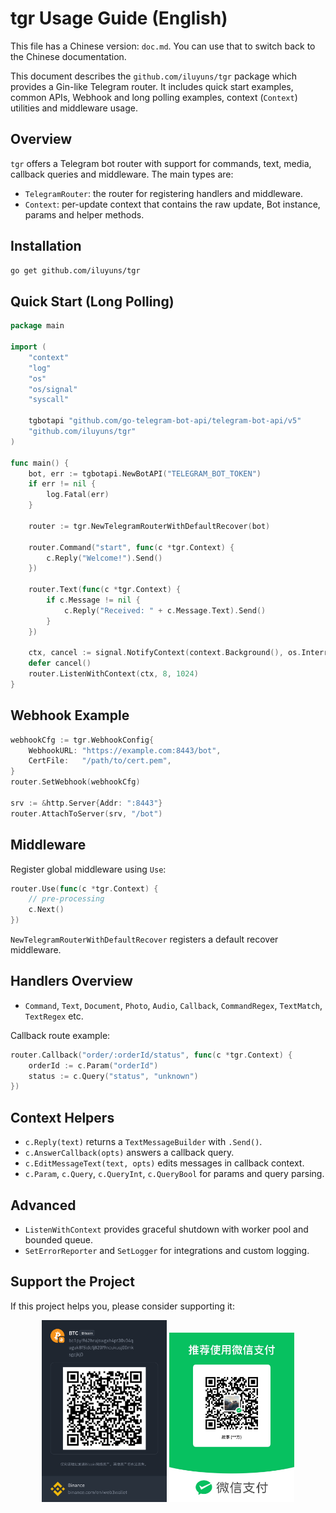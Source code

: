 <!--
Package tgr usage documentation (English)
This file provides examples and API reference for the Telegram router implemented in pkg/tgr.
-->

# tgr Usage Guide (English)

This file has a Chinese version: `doc.md`. You can use that to switch back to the Chinese documentation.

This document describes the `github.com/iluyuns/tgr` package which provides a Gin-like Telegram router. It includes quick start examples, common APIs, Webhook and long polling examples, context (`Context`) utilities and middleware usage.

## Overview

`tgr` offers a Telegram bot router with support for commands, text, media, callback queries and middleware. The main types are:

- `TelegramRouter`: the router for registering handlers and middleware.
- `Context`: per-update context that contains the raw update, Bot instance, params and helper methods.

## Installation

```bash
go get github.com/iluyuns/tgr
```

## Quick Start (Long Polling)

```go
package main

import (
    "context"
    "log"
    "os"
    "os/signal"
    "syscall"

    tgbotapi "github.com/go-telegram-bot-api/telegram-bot-api/v5"
    "github.com/iluyuns/tgr"
)

func main() {
    bot, err := tgbotapi.NewBotAPI("TELEGRAM_BOT_TOKEN")
    if err != nil {
        log.Fatal(err)
    }

    router := tgr.NewTelegramRouterWithDefaultRecover(bot)

    router.Command("start", func(c *tgr.Context) {
        c.Reply("Welcome!").Send()
    })

    router.Text(func(c *tgr.Context) {
        if c.Message != nil {
            c.Reply("Received: " + c.Message.Text).Send()
        }
    })

    ctx, cancel := signal.NotifyContext(context.Background(), os.Interrupt, syscall.SIGTERM)
    defer cancel()
    router.ListenWithContext(ctx, 8, 1024)
}
```

## Webhook Example

```go
webhookCfg := tgr.WebhookConfig{
    WebhookURL: "https://example.com:8443/bot",
    CertFile:   "/path/to/cert.pem",
}
router.SetWebhook(webhookCfg)

srv := &http.Server{Addr: ":8443"}
router.AttachToServer(srv, "/bot")
```

## Middleware

Register global middleware using `Use`:

```go
router.Use(func(c *tgr.Context) {
    // pre-processing
    c.Next()
})
```

`NewTelegramRouterWithDefaultRecover` registers a default recover middleware.

## Handlers Overview

- `Command`, `Text`, `Document`, `Photo`, `Audio`, `Callback`, `CommandRegex`, `TextMatch`, `TextRegex` etc.

Callback route example:

```go
router.Callback("order/:orderId/status", func(c *tgr.Context) {
    orderId := c.Param("orderId")
    status := c.Query("status", "unknown")
})
```

## Context Helpers

- `c.Reply(text)` returns a `TextMessageBuilder` with `.Send()`.
- `c.AnswerCallback(opts)` answers a callback query.
- `c.EditMessageText(text, opts)` edits messages in callback context.
- `c.Param`, `c.Query`, `c.QueryInt`, `c.QueryBool` for params and query parsing.

## Advanced

- `ListenWithContext` provides graceful shutdown with worker pool and bounded queue.
- `SetErrorReporter` and `SetLogger` for integrations and custom logging.

## Support the Project

If this project helps you, please consider supporting it:

<div align="center">
  <img src="docs/btc.jpeg" alt="BTC Support" width="200" />
  <img src="docs/wechat.jpg" alt="WeChat Support" width="200" />
</div>



